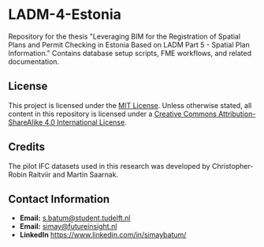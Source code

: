 # LADM-4-Estonia
Repository for the thesis "Leveraging BIM for the Registration of Spatial Plans and Permit Checking in Estonia Based on LADM Part 5 - Spatial Plan Information." Contains database setup scripts, FME workflows, and related documentation.



## License
This project is licensed under the [MIT License](LICENSE). 
Unless otherwise stated, all content in this repository is licensed under a [Creative Commons Attribution-ShareAlike 4.0 International License](https://creativecommons.org/licenses/by-sa/4.0/).

## Credits 
The pilot IFC datasets used in this research was developed by Christopher-Robin Raitviir and Martin Saarnak.

## Contact Information
- **Email:** s.batum@student.tudelft.nl
- **Email:** simay@futureinsight.nl
- **LinkedIn** https://www.linkedin.com/in/simaybatum/ 
